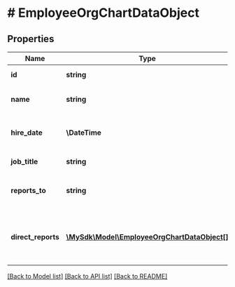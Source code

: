 # # EmployeeOrgChartDataObject

## Properties

Name | Type | Description | Notes
------------ | ------------- | ------------- | -------------
**id** | **string** | Employee ID | [optional]
**name** | **string** | Full name of the employee | [optional]
**hire_date** | **\DateTime** | Date when the employee was hired | [optional]
**job_title** | **string** | Employee&#39;s job title | [optional]
**reports_to** | **string** | ID of the employee&#39;s manager or supervisor | [optional]
**direct_reports** | [**\MySdk\Model\EmployeeOrgChartDataObject[]**](EmployeeOrgChartDataObject.md) | List of employees who report directly to this employee | [optional]

[[Back to Model list]](../../README.md#models) [[Back to API list]](../../README.md#endpoints) [[Back to README]](../../README.md)
